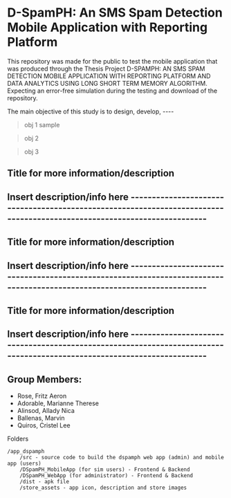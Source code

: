 # D-SpamPH: An SMS Spam Detection Mobile Application with Reporting Platform
This repository was made for the public to test the mobile application that was produced through the Thesis Project D-SPAMPH: AN SMS SPAM DETECTION MOBILE APPLICATION WITH REPORTING PLATFORM AND DATA ANALYTICS USING LONG SHORT TERM MEMORY ALGORITHM. Expecting an  error-free simulation during the testing  and download of the repository. 

The main objective of this study is to design, develop,  ----

   > obj 1 sample

   > obj 2

   > obj 3 

## Title for more information/description

Insert description/info here ------------------------------------------------------------------------------------------------------------------------
-----------------------------------------------------------------------------------------------------------------------------------------------------

## Title for more information/description

Insert description/info here ------------------------------------------------------------------------------------------------------------------------
-----------------------------------------------------------------------------------------------------------------------------------------------------

## Title for more information/description

Insert description/info here ------------------------------------------------------------------------------------------------------------------------
-----------------------------------------------------------------------------------------------------------------------------------------------------

## Group Members:

- Rose, Fritz Aeron
- Adorable, Marianne Therese 
- Alinsod, Allady Nica
- Ballenas, Marvin
- Quiros, Cristel Lee


Folders

    /app_dspamph
    	/src - source code to build the dspamph web app (admin) and mobile app (users)
		/DSpamPH_MobileApp (for sim users) - Frontend & Backend 
		/DSpamPH_WebApp (for administrator) - Frontend & Backend 
		/dist - apk file
		/store_assets - app icon, description and store images
 

  
